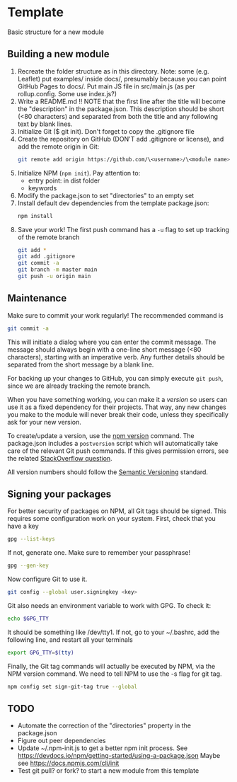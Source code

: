 # Template

Basic structure for a new module

## Building a new module
1. Recreate the folder structure as in this directory.
   Note: some (e.g. Leaflet) put examples/ inside docs/, presumably
   because you can point GitHub Pages to docs/.
   Put main JS file in src/main.js (as per rollup.config. Some use index.js?)
2. Write a README.md !! NOTE that the first line after the title will become 
   the "description" in the package.json. This description should be short
   (<80 characters) and separated from both the title and any following text
   by blank lines.
3. Initialize Git ($ git init). Don't forget to copy the .gitignore file
4. Create the repository on GitHub (DON'T add .gitignore or license), and add
   the remote origin in Git:
   ```bash
   git remote add origin https://github.com/\<username>/\<module name>.git
   ```
5. Initialize NPM (`npm init`). Pay attention to:
   - entry point: in dist folder
   - keywords
6. Modify the package.json to set "directories" to an empty set
7. Install default dev dependencies from the template package.json:
   ```bash
   npm install
   ```
8. Save your work! The first push command has a `-u` flag to set up tracking
   of the remote branch
   ```bash
   git add *
   git add .gitignore
   git commit -a
   git branch -m master main
   git push -u origin main
   ```

## Maintenance
Make sure to commit your work regularly! The recommended command is
```bash
git commit -a
```
This will initiate a dialog where you can enter the commit message. The
message should always begin with a one-line short message (<80 characters), 
starting with an imperative verb. Any further details should be separated from
the short message by a blank line.

For backing up your changes to GitHub, you can simply execute `git push`, since 
we are already tracking the remote branch.

When you have something working, you can make it a *version* so users can
use it as a fixed dependency for their projects. That way, any new changes you
make to the module will never break their code, unless they specifically ask
for your new version.

To create/update a version, use the [npm version] command. The package.json
includes a `postversion` script which will automatically take care of the
relevant Git push commands. If this gives permission errors, see the related
[StackOverflow question].

All version numbers should follow the [Semantic Versioning] standard.

[npm version]: https://docs.npmjs.com/cli/version
[Semantic Versioning]: https://semver.org/
[StackOverflow question]: https://stackoverflow.com/questions/52081385/npm-version-issuepostversion-cannot-run-in-wd-s-s-wd-s

## Signing your packages
For better security of packages on NPM, all Git tags should be signed. This
requires some configuration work on your system.
First, check that you have a key
```bash
gpg --list-keys
```
If not, generate one. Make sure to remember your passphrase!
```bash
gpg --gen-key
```
Now configure Git to use it. 
```bash
git config --global user.signingkey <key>
```
Git also needs an environment variable to work with GPG. To check it:
```bash
echo $GPG_TTY
```
It should be something like /dev/tty1. If not, go to your ~/.bashrc, add
the following line, and restart all your terminals
```bash
export GPG_TTY=$(tty)
```
Finally, the Git tag commands will actually be executed by NPM, via the NPM 
version command. We need to tell NPM to use the -s flag for git tag.
```bash
npm config set sign-git-tag true --global
```

## TODO
- Automate the correction of the "directories" property in the package.json
- Figure out peer dependencies
- Update ~/.npm-init.js to get a better npm init process. See
  https://devdocs.io/npm/getting-started/using-a-package.json
  Maybe see https://docs.npmjs.com/cli/init
- Test git pull? or fork? to start a new module from this template
